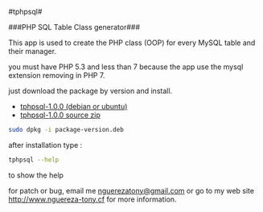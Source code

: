 #tphpsql#

###PHP SQL Table Class generator###

This app is used to create the PHP class (OOP) for every MySQL table and their manager.

you must have PHP 5.3 and less than 7 because the app use the mysql extension removing in PHP 7.

just download the package by version and install.

* [tphpsql-1.0.0 (debian or ubuntu)](https://raw.github.com/nguereza-tony/tphpsql/tphpsql-1.0.0/master/tphpsql-1.0.0.deb)
* [tphpsql-1.0.0 source zip](https://github.com/nguereza-tony/tphpsql/master.zip)


```bash
sudo dpkg -i package-version.deb
```

after installation type :

```bash
tphpsql --help
```
to show the help


for patch or bug, email me <nguerezatony@gmail.com> or go to my web site <http://www.nguereza-tony.cf> for more information.
